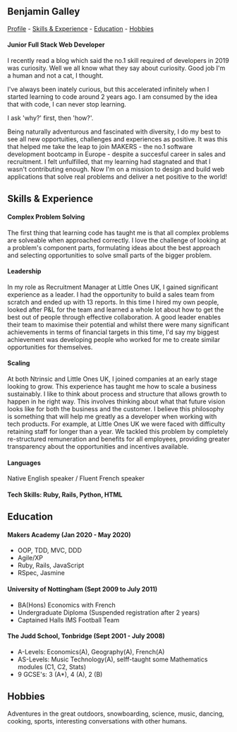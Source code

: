 ## Benjamin Galley

[Profile](github.com/Benjamaker/CV/README.md#junior-full-stack-web-developer)    -    [Skills & Experience](github.com/Benjamaker/CV/README.md#skills--experience)    -    [Education](github.com/Benjamaker/CV/README.md#education)    -    [Hobbies](github.com/Benjamaker/CV/README.md#hobbies)

#### Junior Full Stack Web Developer 

I recently read a blog which said the no.1 skill required of developers in 2019 was curiosity. Well we all know what they say about curiosity. Good job I'm a human and not a cat, I thought. 

I've always been inately curious, but this accelerated infinitely when I started learning to code around 2 years ago. I am consumed by the idea that with code, I can never stop learning.

I ask 'why?' first, then 'how?'.

Being naturally adventurous and fascinated with diversity, I do my best to see all new opportuities, challenges and experiences as positive. It was this that helped me take the leap to join MAKERS - the no.1 software development bootcamp in Europe - despite a succesful career in sales and recruitment. I felt unfulfilled, that my learning had stagnated and that I wasn't contributing enough. Now I'm on a mission to design and build web applications that solve real problems and deliver a net positive to the world!

## Skills & Experience

#### Complex Problem Solving

The first thing that learning code has taught me is that all complex problems are solveable when approached correctly. I love the challenge of looking at a problem's component parts, formulating ideas about the best approach and selecting opportunities to solve small parts of the bigger problem.

#### Leadership 

In my role as Recruitment Manager at Little Ones UK, I gained significant experience as a leader. I had the opportunity to build a sales team from scratch and ended up with 13 reports. In this time I hired my own people, looked after P&L for the team and learned a whole lot about how to get the best out of people through effective collaboration. A good leader enables their team to maximise their potential and whilst there were many significant achievements in terms of financial targets in this time, I'd say my biggest achievement was developing people who worked for me to create similar opportunities for themselves.

#### Scaling 

At both Ntrinsic and Little Ones UK, I joined companies at an early stage looking to grow. This experience has taught me how to scale a business sustainably. I like to think about process and structure that allows growth to happen in he right way. This involves thinking about what that future vision looks like for both the business and the customer. I believe this philosophy is something that will help me greatly as a developer when working with tech products. For example, at Little Ones UK we were faced with difficulty retaining staff for longer than a year. We tackled this problem by completely re-structured remuneration and benefits for all employees, providing greater transparency about the opportunities and incentives available. 

#### Languages

Native English speaker / Fluent French speaker

#### Tech Skills: Ruby, Rails, Python, HTML

## Education

#### Makers Academy (Jan 2020 - May 2020)

- OOP, TDD, MVC, DDD
- Agile/XP
- Ruby, Rails, JavaScript
- RSpec, Jasmine

#### University of Nottingham (Sept 2009 to July 2011)

- BA(Hons) Economics with French
- Undergraduate Diploma (Suspended registration after 2 years)
- Captained Halls IMS Football Team

#### The Judd School, Tonbridge (Sept 2001 - July 2008)

- A-Levels: Economics(A), Geography(A), French(A)
- AS-Levels: Music Technology(A), selff-taught some Mathematics modules (C1, C2, Stats)
- 9 GCSE's: 3 (A*), 4 (A), 2 (B)

## Hobbies

Adventures in the great outdoors, snowboarding, science, music, dancing, cooking, sports, interesting conversations with other humans.
